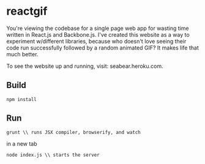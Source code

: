 reactgif
========

You're viewing the codebase for a single page web app for wasting time written in React.js and Backbone.js. I've created this website as a way to experiment w/different libraries, because who doesn't
love seeing their code run successfully followed by a random animated GIF? It makes life that much better.

To see the website up and running, visit: seabear.heroku.com.

## Build
```
npm install
```

## Run
```
grunt \\ runs JSX compiler, browserify, and watch
```
in a new tab
```
node index.js \\ starts the server
```
